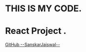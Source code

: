# THIS IS MY CODE.
# React Project .

<a href="https://github.com/Sanskarjaas">GitHub --SanskarJaiswal--</a>
